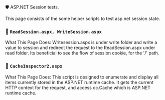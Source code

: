 🛡️ ASP.NET Session tests.

This page consists of the some helper scripts to test asp.net session state. 

### 🔐 `ReadSession.aspx, WriteSession.aspx` 
What This Page Does:
Writesession.aspx is under write folder and write a value to session and redirect the request to the ReadSession.aspx under read folder. Its beneficial to see the flow of session cookie, for the '/' path.

### 🔐 `CacheInspector2.aspx`
What This Page Does: This script is designed to enumerate and display all items currently stored in the ASP.NET runtime cache.
It gets the current HTTP context for the request, and access oc.Cache which is ASP.NET runtime cache.
